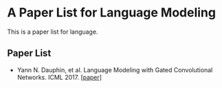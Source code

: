 # A Paper List for Language Modeling

This is a paper list for language.

## Paper List

- Yann N. Dauphin, et al. Language Modeling with Gated Convolutional Networks. ICML 2017. [[paper]][1]

[1]: https://arxiv.org/abs/1612.08083v1